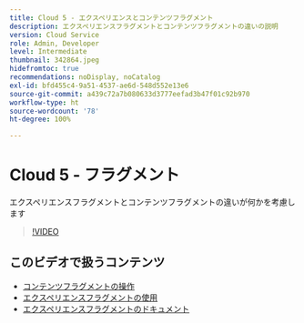 ```yaml
---
title: Cloud 5 - エクスペリエンスとコンテンツフラグメント
description: エクスペリエンスフラグメントとコンテンツフラグメントの違いの説明
version: Cloud Service
role: Admin, Developer
level: Intermediate
thumbnail: 342864.jpeg
hidefromtoc: true
recommendations: noDisplay, noCatalog
exl-id: bfd455c4-9a51-4537-ae6d-548d552e13e6
source-git-commit: a439c72a7b080633d3777eefad3b47f01c92b970
workflow-type: ht
source-wordcount: '78'
ht-degree: 100%

---
```


# Cloud 5 - フラグメント

エクスペリエンスフラグメントとコンテンツフラグメントの違いが何かを考慮します

>[!VIDEO](https://video.tv.adobe.com/v/342864?quality=12&learn=on)

## このビデオで扱うコンテンツ

+ [コンテンツフラグメントの操作](https://experienceleague.adobe.com/docs/experience-manager-cloud-service/content/assets/content-fragments/content-fragments.html?lang=ja)
+ [エクスペリエンスフラグメントの使用](https://experienceleague.adobe.com/docs/experience-manager-learn/sites/experience-fragments/experience-fragments-feature-video-use.html?lang=ja)
+ [エクスペリエンスフラグメントのドキュメント](https://experienceleague.adobe.com/docs/experience-manager-cloud-service/content/sites/authoring/fundamentals/experience-fragments.html?lang=ja)